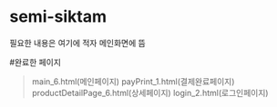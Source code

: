 # semi-siktam

필요한 내용은 여기에 적자
메인화면에 뜸

#완료한 페이지
> main_6.html(메인페이지)
> payPrint_1.html(결제완료페이지)
> productDetailPage_6.html(상세페이지)
> login_2.html(로그인페이지)
